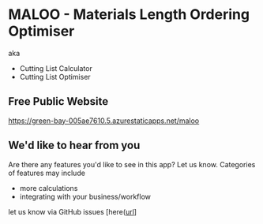 # MALOO - Materials Length Ordering Optimiser 
aka 
- Cutting List Calculator
- Cutting List Optimiser

## Free Public Website
https://green-bay-005ae7610.5.azurestaticapps.net/maloo


## We'd like to hear from you
Are there any features you'd like to see in this app? Let us know.
Categories of features may include 
- more calculations
- integrating with your business/workflow

let us know via GitHub issues [here([url](https://github.com/minascasiou/maloo-web2/issues)]

